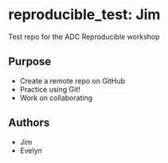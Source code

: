 # reproducible_test: Jim
Test repo for the ADC Reproducible workshop

## Purpose

- Create a remote repo on GitHub
- Practice using Git!
- Work on collaborating

## Authors

- Jim
- Evelyn